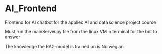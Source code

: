 # AI_Frontend
Frontend for AI chatbot for the appliec AI and data science project course

Must run the mainServer.py file from the linux VM in terminal for the bot to answer

The knowledge the RAG-model is trained on is Norwegian